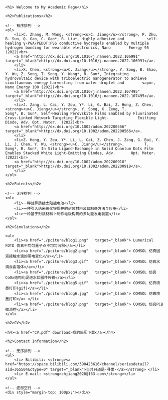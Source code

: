     <h1> Welcome to My Academic Page</h1>

    <h2>Publications</h2>

    <!-- 有序排列 -->
    <ol>
        <li>C. Zhang, M. Wang, <strong><u>C. Jiang</u></strong>, P. Zhu, B. Sun, Q. Gao, C. Gao*, R. Liu*, Highly adhesive and          self-healing γ-PGA/PEDOT:PSS conductive hydrogels enabled by multiple hydrogen bonding for wearable electronics, Nano        Energy 95 (2022)<br>
        <a href="http://dx.doi.org/10.1016/j.nanoen.2022.106991"            target="_blank">http://dx.doi.org/10.1016/j.nanoen.2022.106991</a>.
        </li>
        <li>X. Chen, <strong><u>C. Jiang</u></strong>, Y. Song, B. Shao, Y. Wu, Z. Song, T. Song, Y. Wang*, B. Sun*, Integrating        hydrovoltaic device with triboelectric nanogenerator to achieve simultaneous energy harvesting from water droplet and        vapor, Nano Energy 100 (2022)<br>
        <a href="http://dx.doi.org/10.1016/j.nanoen.2022.107495" target="_blank">http://dx.doi.org/10.1016/j.nanoen.2022.107495</a>.
        </li>
        <li>J. Zang, L. Cai, Y. Zou, Y*. Li, G. Bai, Z. Hong, Z. Chen, <strong><u>C. Jiang</u></strong>, Y. Song, X. Zeng, T.           Song*, B. Sun*, Self‐Healing Perovskite Films Enabled by Fluorinated Cross‐Linked Network Targeting Flexible Light‐             Emitting Diode, Adv. Opt. Mater.  (2022)<br>
        <a href="http://dx.doi.org/10.1002/adom.202200566"        target="_blank">http://dx.doi.org/10.1002/adom.202200566</a>.   
        </li>
        <li>Z. Hong, Y. Zou, Y*. Li, L. Cai, Z. Chen, J. Zang, G. Bai, Y. Li, J. Chen, Y. Wu, <strong><u>C. Jiang</u></strong>,         T. Song*, B. Sun*, In Situ Ligand‐Exchange in Solid Quantum Dots Film Enables Stacked White Light‐Emitting Diodes, Adv.       Opt. Mater.  (2022)<br>
        <a href="http://dx.doi.org/10.1002/adom.202200918"    target="_blank">http://dx.doi.org/10.1002/adom.202200918</a>.    
        </li>
    </ol>

    <h2>Patents</h2>

    <!-- 无序排列 -->
    <ol>
        <li>一种硅异质结太阳能电池</li>
        <li>一种引入纳米氧化锌保护的封装材料及其制备方法与应用</li>
        <li>一种基于封装材料上制作电极构筑的多功能发电装置</li>
    </ol>

    <h2>Simulations</h2>

    <ul>
        <li><a href="./pciture/blog1.png"   target="_blank"> Lumerical FDTD 仿真不均匀量子点不均匀沉积</a></li>
        <li><a href="./pciture/blog2.png"   target="_blank"> COMSOL 仿真固液接触水滴的带电变化</a></li>
        <li><a href="./pciture/blog3.gif"   target="_blank"> COMSOL 仿真水滴自由落体</a></li>
        <li><a href="./pciture/blog4.png"   target="_blank"> COMSOL 仿真CoOx结构化促进水伏器件传输</a></li>
        <li><a href="./pciture/blog5.gif"   target="_blank"> COMSOL 仿真喷墨打印(gif)</a></li>
        <li><a href="./pciture/blog6.jpg"   target="_blank"> COMSOL 仿真喷墨打印</a> </li>
        <li><a href="./pciture/blog7.png"   target="_blank"> COMSOL 仿真PCB微流控</a></li>
    </ul>

    <h2>CV</h2>

    <h4><a href="CV.pdf" download>我的简历下载</a></h4>     

    <h2>Contact Information</h2>

    <!-- 无序排列 -->
    <ul>
        <li> Bilibili: <strong><a href="https://space.bilibili.com/390423616/channel/seriesdetail?sid=365504&ctype=0" target="_blank">当时只道是-寻常-</a></strong> </li>
        <li> E-mail: <strong>chjiang2020@163.com</strong></li>
    </ul>

    <!-- 底部空行 -->
    <div style="margin-top: 100px;"></div>
